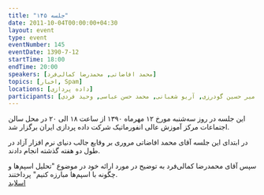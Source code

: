 ```yaml
---
title: "جلسه ۱۴۵"
date: 2011-10-04T00:00:00+04:30
layout: event
type: event
eventNumber: 145
eventDate: 1390-7-12
startTime: 18:00
endTime: 20:00
speakers: [محمد افاضاتی, محمدرضا کمالی‌فرد]
topics: [اخبار, Spam]
locations: [داده پردازی]
participants: [بهنام توکلی کرمانی, مریم طالبی, ژیلا خاقانی, زهرا زارعی, الناز سلیمی, ساسان رُز, امیل صدق, اشکان قاسمی, محمود تهرانی, محمدرضا کمالی‌فرد, امیر حسین گودرزی, آریو شعبانی, محمد حسن عباسی, وحید فردی]
---
```

این جلسه در روز سه‌شنبه مورخ ۱۲ مهرماه ۱۳۹۰ از ساعت ۱۸ الی ۲۰ در محل سالن اجتماعات مرکز آموزش عالی انفورماتیک شرکت داده پردازی ایران برگزار شد.

در ابتدای این جلسه آقای محمد افاضاتی مروری بر وقایع جالب دنیای نرم افزار آزاد در طول دو هفته گذشته انجام دادند.

سپس آقای محمدرضا کمالی‌فرد به توضیح در مورد ارائه خود در موضوع "تحلیل اسپم‌ها و چگونه با اسپم‌ها مبارزه کنیم" پرداختند.  
[اسلاید](/events/presentations/145/spam.pdf)